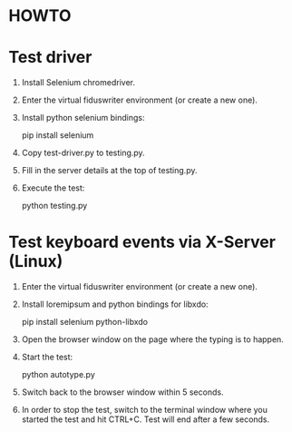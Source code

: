 HOWTO
======

Test driver
====

1. Install Selenium chromedriver.

2. Enter the virtual fiduswriter environment (or create a new one).

3. Install python selenium bindings:

    pip install selenium

4. Copy test-driver.py to testing.py.

5. Fill in the server details at the top of testing.py.

6. Execute the test:

    python testing.py

Test keyboard events via X-Server (Linux)
====

1. Enter the virtual fiduswriter environment (or create a new one).

2. Install loremipsum and python bindings for libxdo:

    pip install selenium python-libxdo

3. Open the browser window on the page where the typing is to happen.

4. Start the test:

    python autotype.py

5. Switch back to the browser window within 5 seconds.

6. In order to stop the test, switch to the terminal window where you started
   the test and hit CTRL+C. Test will end after a few seconds.
